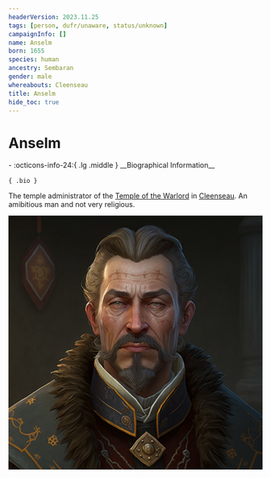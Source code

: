 ```yaml
---
headerVersion: 2023.11.25
tags: [person, dufr/unaware, status/unknown]
campaignInfo: []
name: Anselm
born: 1655
species: human
ancestry: Sembaran
gender: male
whereabouts: Cleenseau
title: Anselm
hide_toc: true
---
```

# Anselm
<div class="grid cards ext-narrow-margin ext-one-column" markdown>
- :octicons-info-24:{ .lg .middle } __Biographical Information__

    { .bio }

</div>


The temple administrator of the [Temple of the Warlord](<../../gazetteer/greater-sembara/sembara/barony-of-aveil/cleenseau-region/cleenseau/temple-of-the-warlord-in-cleenseau.md>) in [Cleenseau](<../../gazetteer/greater-sembara/sembara/barony-of-aveil/cleenseau-region/cleenseau/cleenseau.md>). An amibitious man and not very religious.

![Anselm Portrait](../../assets/anselm-portrait.png)